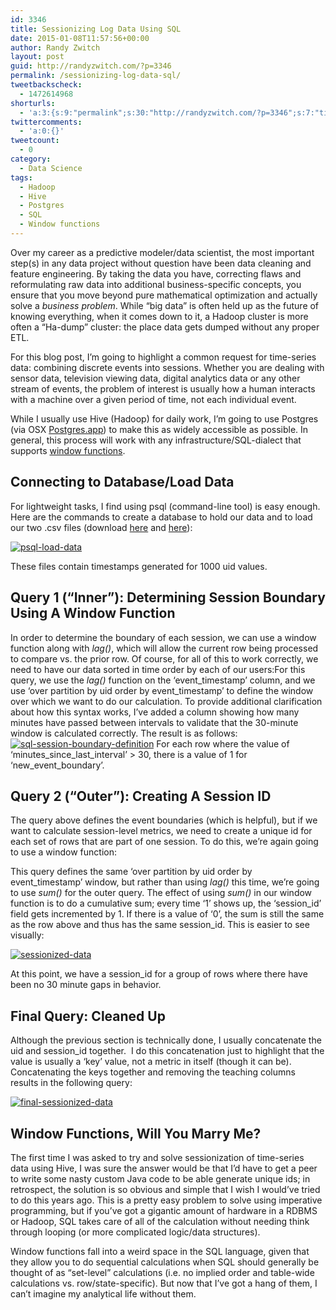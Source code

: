 ```yaml
---
id: 3346
title: Sessionizing Log Data Using SQL
date: 2015-01-08T11:57:56+00:00
author: Randy Zwitch
layout: post
guid: http://randyzwitch.com/?p=3346
permalink: /sessionizing-log-data-sql/
tweetbackscheck:
  - 1472614968
shorturls:
  - 'a:3:{s:9:"permalink";s:30:"http://randyzwitch.com/?p=3346";s:7:"tinyurl";s:26:"http://tinyurl.com/o3hwnob";s:4:"isgd";s:19:"http://is.gd/3oNBHO";}'
twittercomments:
  - 'a:0:{}'
tweetcount:
  - 0
category:
  - Data Science
tags:
  - Hadoop
  - Hive
  - Postgres
  - SQL
  - Window functions
---
```

Over my career as a predictive modeler/data scientist, the most important step(s) in any data project without question have been data cleaning and feature engineering. By taking the data you have, correcting flaws and reformulating raw data into additional business-specific concepts, you ensure that you move beyond pure mathematical optimization and actually solve a _business problem_. While &#8220;big data&#8221; is often held up as the future of knowing everything, when it comes down to it, a Hadoop cluster is more often a &#8220;Ha-dump&#8221; cluster: the place data gets dumped without any proper ETL.

For this blog post, I&#8217;m going to highlight a common request for time-series data: combining discrete events into sessions. Whether you are dealing with sensor data, television viewing data, digital analytics data or any other stream of events, the problem of interest is usually how a human interacts with a machine over a given period of time, not each individual event.

While I usually use Hive (Hadoop) for daily work, I&#8217;m going to use Postgres (via OSX <a title="Postgres.app OSX" href="http://postgresapp.com" target="_blank">Postgres.app</a>) to make this as widely accessible as possible. In general, this process will work with any infrastructure/SQL-dialect that supports <a title="SQL window function explanation" href="http://www.postgresql.org/docs/9.1/static/tutorial-window.html" target="_blank">window functions</a>.





## Connecting to Database/Load Data

For lightweight tasks, I find using psql (command-line tool) is easy enough. Here are the commands to create a database to hold our data and to load our two .csv files (download <a href="http://randyzwitch.com/wp-content/uploads/2015/01/single_col_timestamp.csv.gz" target="_blank">here</a> and <a href="http://randyzwitch.com/wp-content/uploads/2015/01/two_col_timestamp.csv.gz" target="_blank">here</a>):

[<img class="aligncenter size-full wp-image-3351" src="http://i2.wp.com/randyzwitch.com/wp-content/uploads/2015/01/psql-load-data.png?fit=846%2C262" alt="psql-load-data" srcset="http://i2.wp.com/randyzwitch.com/wp-content/uploads/2015/01/psql-load-data.png?w=846 846w, http://i2.wp.com/randyzwitch.com/wp-content/uploads/2015/01/psql-load-data.png?resize=150%2C46 150w, http://i2.wp.com/randyzwitch.com/wp-content/uploads/2015/01/psql-load-data.png?resize=300%2C93 300w" sizes="(max-width: 846px) 100vw, 846px" data-recalc-dims="1" />](http://i2.wp.com/randyzwitch.com/wp-content/uploads/2015/01/psql-load-data.png)

These files contain timestamps generated for 1000 uid values.

## Query 1 (&#8220;Inner&#8221;): Determining Session Boundary Using A Window Function

In order to determine the boundary of each session, we can use a window function along with _lag()_, which will allow the current row being processed to compare vs. the prior row. Of course, for all of this to work correctly, we need to have our data sorted in time order by each of our users:For this query, we use the _lag()_ function on the &#8216;event\_timestamp&#8217; column, and we use &#8216;over partition by uid order by event\_timestamp&#8217; to define the window over which we want to do our calculation. To provide additional clarification about how this syntax works, I&#8217;ve added a column showing how many minutes have passed between intervals to validate that the 30-minute window is calculated correctly. The result is as follows: [<img class="aligncenter size-full wp-image-3357" src="http://i2.wp.com/randyzwitch.com/wp-content/uploads/2015/01/sql-session-boundary-definition.png?fit=947%2C341" alt="sql-session-boundary-definition" srcset="http://i2.wp.com/randyzwitch.com/wp-content/uploads/2015/01/sql-session-boundary-definition.png?w=947 947w, http://i2.wp.com/randyzwitch.com/wp-content/uploads/2015/01/sql-session-boundary-definition.png?resize=150%2C54 150w, http://i2.wp.com/randyzwitch.com/wp-content/uploads/2015/01/sql-session-boundary-definition.png?resize=300%2C108 300w" sizes="(max-width: 947px) 100vw, 947px" data-recalc-dims="1" />](http://i2.wp.com/randyzwitch.com/wp-content/uploads/2015/01/sql-session-boundary-definition.png) For each row where the value of &#8216;minutes\_since\_last\_interval&#8217; > 30, there is a value of 1 for &#8216;new\_event_boundary&#8217;.

## Query 2 (&#8220;Outer&#8221;): Creating A Session ID

The query above defines the event boundaries (which is helpful), but if we want to calculate session-level metrics, we need to create a unique id for each set of rows that are part of one session. To do this, we&#8217;re again going to use a window function:

This query defines the same &#8216;over partition by uid order by event_timestamp&#8217; window, but rather than using _lag()_ this time, we&#8217;re going to use _sum()_ for the outer query. The effect of using _sum()_ in our window function is to do a cumulative sum; every time &#8216;1&#8217; shows up, the &#8216;session\_id&#8217; field gets incremented by 1. If there is a value of &#8216;0&#8217;, the sum is still the same as the row above and thus has the same session\_id. This is easier to see visually:

[<img class="aligncenter size-full wp-image-3361" src="http://i2.wp.com/randyzwitch.com/wp-content/uploads/2015/01/sessionized-data.png?fit=1017%2C427" alt="sessionized-data" srcset="http://i2.wp.com/randyzwitch.com/wp-content/uploads/2015/01/sessionized-data.png?w=1017 1017w, http://i2.wp.com/randyzwitch.com/wp-content/uploads/2015/01/sessionized-data.png?resize=150%2C63 150w, http://i2.wp.com/randyzwitch.com/wp-content/uploads/2015/01/sessionized-data.png?resize=300%2C126 300w" sizes="(max-width: 1000px) 100vw, 1000px" data-recalc-dims="1" />](http://i2.wp.com/randyzwitch.com/wp-content/uploads/2015/01/sessionized-data.png)

At this point, we have a session_id for a group of rows where there have been no 30 minute gaps in behavior.

## Final Query: Cleaned Up

Although the previous section is technically done, I usually concatenate the uid and session_id together.  I do this concatenation just to highlight that the value is usually a &#8216;key&#8217; value, not a metric in itself (though it can be). Concatenating the keys together and removing the teaching columns results in the following query:

[<img class="aligncenter size-full wp-image-3364" src="http://i1.wp.com/randyzwitch.com/wp-content/uploads/2015/01/final-sessionized-data.png?fit=1179%2C377" alt="final-sessionized-data" srcset="http://i1.wp.com/randyzwitch.com/wp-content/uploads/2015/01/final-sessionized-data.png?w=1179 1179w, http://i1.wp.com/randyzwitch.com/wp-content/uploads/2015/01/final-sessionized-data.png?resize=150%2C48 150w, http://i1.wp.com/randyzwitch.com/wp-content/uploads/2015/01/final-sessionized-data.png?resize=300%2C96 300w, http://i1.wp.com/randyzwitch.com/wp-content/uploads/2015/01/final-sessionized-data.png?resize=1024%2C327 1024w" sizes="(max-width: 1000px) 100vw, 1000px" data-recalc-dims="1" />](http://i1.wp.com/randyzwitch.com/wp-content/uploads/2015/01/final-sessionized-data.png)

## Window Functions, Will You Marry Me?

The first time I was asked to try and solve sessionization of time-series data using Hive, I was sure the answer would be that I&#8217;d have to get a peer to write some nasty custom Java code to be able generate unique ids; in retrospect, the solution is so obvious and simple that I wish I would&#8217;ve tried to do this years ago. This is a pretty easy problem to solve using imperative programming, but if you&#8217;ve got a gigantic amount of hardware in a RDBMS or Hadoop, SQL takes care of all of the calculation without needing think through looping (or more complicated logic/data structures).

Window functions fall into a weird space in the SQL language, given that they allow you to do sequential calculations when SQL should generally be thought of as &#8220;set-level&#8221; calculations (i.e. no implied order and table-wide calculations vs. row/state-specific). But now that I&#8217;ve got a hang of them, I can&#8217;t imagine my analytical life without them.
